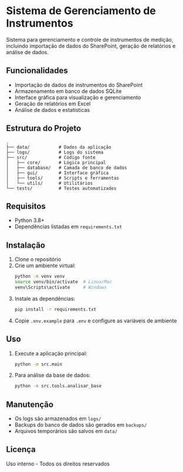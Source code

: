 # Sistema de Gerenciamento de Instrumentos

Sistema para gerenciamento e controle de instrumentos de medição, incluindo importação de dados do SharePoint, geração de relatórios e análise de dados.

## Funcionalidades

- Importação de dados de instrumentos do SharePoint
- Armazenamento em banco de dados SQLite
- Interface gráfica para visualização e gerenciamento
- Geração de relatórios em Excel
- Análise de dados e estatísticas

## Estrutura do Projeto

```
.
├── data/           # Dados da aplicação
├── logs/           # Logs do sistema
├── src/            # Código fonte
│   ├── core/       # Lógica principal
│   ├── database/   # Camada de banco de dados
│   ├── gui/        # Interface gráfica
│   ├── tools/      # Scripts e ferramentas
│   └── utils/      # Utilitários
└── tests/          # Testes automatizados
```

## Requisitos

- Python 3.8+
- Dependências listadas em `requirements.txt`

## Instalação

1. Clone o repositório
2. Crie um ambiente virtual:
   ```bash
   python -m venv venv
   source venv/bin/activate  # Linux/Mac
   venv\Scripts\activate     # Windows
   ```
3. Instale as dependências:
   ```bash
   pip install -r requirements.txt
   ```
4. Copie `.env.example` para `.env` e configure as variáveis de ambiente

## Uso

1. Execute a aplicação principal:
   ```bash
   python -m src.main
   ```

2. Para análise da base de dados:
   ```bash
   python -m src.tools.analisar_base
   ```

## Manutenção

- Os logs são armazenados em `logs/`
- Backups do banco de dados são gerados em `backups/`
- Arquivos temporários são salvos em `data/`

## Licença

Uso interno - Todos os direitos reservados 
